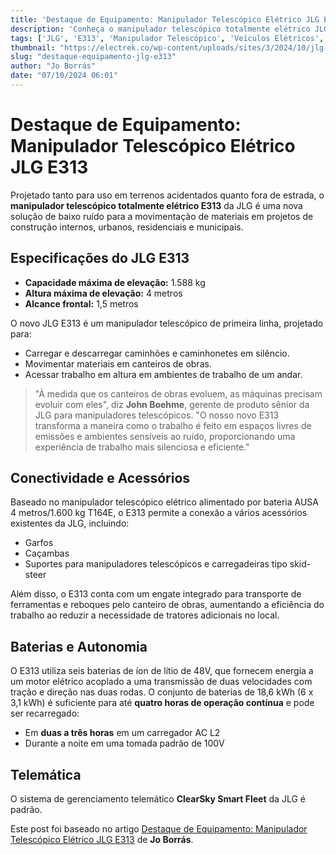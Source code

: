 ```yaml
---
title: 'Destaque de Equipamento: Manipulador Telescópico Elétrico JLG E313'
description: 'Conheça o manipulador telescópico totalmente elétrico JLG E313, uma inovação para a movimentação de materiais em canteiros de obras que proporciona eficiência e silenciosidade.'
tags: ['JLG', 'E313', 'Manipulador Telescópico', 'Veículos Elétricos', 'Construção']
thumbnail: "https://electrek.co/wp-content/uploads/sites/3/2024/10/jlg-e313.jpg?quality=82&strip=all&w=1600"
slug: "destaque-equipamento-jlg-e313"
author: "Jo Borrás"
date: "07/10/2024 06:01"
---
```


# Destaque de Equipamento: Manipulador Telescópico Elétrico JLG E313

Projetado tanto para uso em terrenos acidentados quanto fora de estrada, o **manipulador telescópico totalmente elétrico E313** da JLG é uma nova solução de baixo ruído para a movimentação de materiais em projetos de construção internos, urbanos, residenciais e municipais.

## Especificações do JLG E313

- **Capacidade máxima de elevação:** 1.588 kg  
- **Altura máxima de elevação:** 4 metros  
- **Alcance frontal:** 1,5 metros

O novo JLG E313 é um manipulador telescópico de primeira linha, projetado para:

- Carregar e descarregar caminhões e caminhonetes em silêncio.
- Movimentar materiais em canteiros de obras.
- Acessar trabalho em altura em ambientes de trabalho de um andar.

> "À medida que os canteiros de obras evoluem, as máquinas precisam evoluir com eles", diz **John Boehme**, gerente de produto sênior da JLG para manipuladores telescópicos. "O nosso novo E313 transforma a maneira como o trabalho é feito em espaços livres de emissões e ambientes sensíveis ao ruído, proporcionando uma experiência de trabalho mais silenciosa e eficiente."

## Conectividade e Acessórios

Baseado no manipulador telescópico elétrico alimentado por bateria AUSA 4 metros/1.600 kg T164E, o E313 permite a conexão a vários acessórios existentes da JLG, incluindo:

- Garfos  
- Caçambas  
- Suportes para manipuladores telescópicos e carregadeiras tipo skid-steer

Além disso, o E313 conta com um engate integrado para transporte de ferramentas e reboques pelo canteiro de obras, aumentando a eficiência do trabalho ao reduzir a necessidade de tratores adicionais no local.

## Baterias e Autonomia

O E313 utiliza seis baterias de íon de lítio de 48V, que fornecem energia a um motor elétrico acoplado a uma transmissão de duas velocidades com tração e direção nas duas rodas. O conjunto de baterias de 18,6 kWh (6 x 3,1 kWh) é suficiente para até **quatro horas de operação contínua** e pode ser recarregado:

- Em **duas a três horas** em um carregador AC L2  
- Durante a noite em uma tomada padrão de 100V

## Telemática

O sistema de gerenciamento telemático **ClearSky Smart Fleet** da JLG é padrão.

Este post foi baseado no artigo [Destaque de Equipamento: Manipulador Telescópico Elétrico JLG E313](https://electrek.co/2024/10/06/e-quipment-highlight-jlg-e313-electric-telehandler/) de **Jo Borrás**.